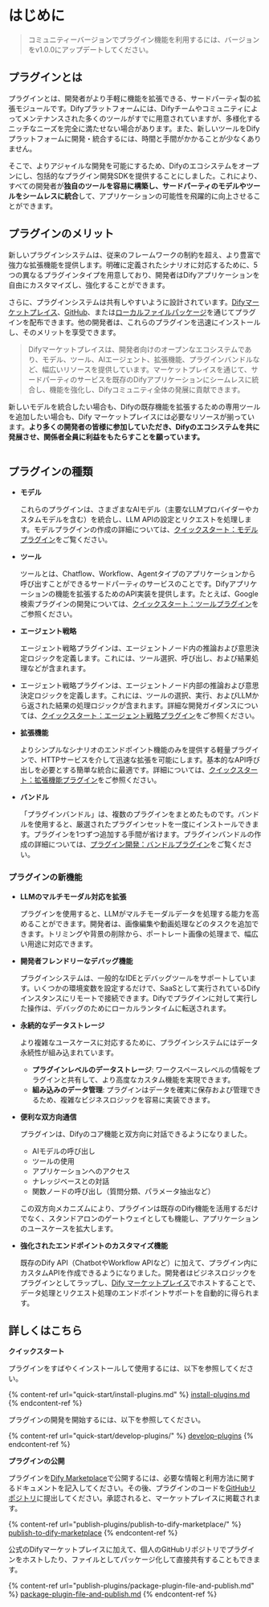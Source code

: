 # はじめに

> コミュニティーバージョンでプラグイン機能を利用するには、バージョンをv1.0.0にアップデートしてください。

## **プラグインとは**

プラグインとは、開発者がより手軽に機能を拡張できる、サードパーティ製の拡張モジュールです。Difyプラットフォームには、Difyチームやコミュニティによってメンテナンスされた多くのツールがすでに用意されていますが、多様化するニッチなニーズを完全に満たせない場合があります。また、新しいツールをDifyプラットフォームに開発・統合するには、時間と手間がかかることが少なくありません。

そこで、よりアジャイルな開発を可能にするため、Difyのエコシステムをオープンにし、包括的なプラグイン開発SDKを提供することにしました。これにより、すべての開発者が**独自のツールを容易に構築し、サードパーティのモデルやツールをシームレスに統合**して、アプリケーションの可能性を飛躍的に向上させることができます。

## プラグインのメリット

新しいプラグインシステムは、従来のフレームワークの制約を超え、より豊富で強力な拡張機能を提供します。明確に定義されたシナリオに対応するために、5つの異なるプラグインタイプを用意しており、開発者はDifyアプリケーションを自由にカスタマイズし、強化することができます。

さらに、プラグインシステムは共有しやすいように設計されています。[Difyマーケットプレイス](https://marketplace.dify.ai/)、[GitHub](publish-plugins/publish-plugin-on-personal-github-repo.md)、または[ローカルファイルパッケージ](publish-plugins/package-plugin-file-and-publish)を通じてプラグインを配布できます。他の開発者は、これらのプラグインを迅速にインストールし、そのメリットを享受できます。

> Difyマーケットプレイスは、開発者向けのオープンなエコシステムであり、モデル、ツール、AIエージェント、拡張機能、プラグインバンドルなど、幅広いリソースを提供しています。マーケットプレイスを通じて、サードパーティのサービスを既存のDifyアプリケーションにシームレスに統合し、機能を強化し、Difyコミュニティ全体の発展に貢献できます。

新しいモデルを統合したい場合も、Difyの既存機能を拡張するための専用ツールを追加したい場合も、Dify マーケットプレイスには必要なリソースが揃っています。**より多くの開発者の皆様に参加していただき、Difyのエコシステムを共に発展させ、関係者全員に利益をもたらすことを願っています。**

<figure><img src="https://assets-docs.dify.ai/2025/01/83f9566063db7ae4886f6a139f3f81ff.png" alt=""><figcaption></figcaption></figure>

## **プラグインの種類**

*   **モデル**

    これらのプラグインは、さまざまなAIモデル（主要なLLMプロバイダーやカスタムモデルを含む）を統合し、LLM APIの設定とリクエストを処理します。モデルプラグインの作成の詳細については、[クイックスタート：モデルプラグイン](https://docs.dify.ai/plugins/quick-start/develop-plugins/model-plugin)をご覧ください。
*   **ツール**

    ツールとは、Chatflow、Workflow、Agentタイプのアプリケーションから呼び出すことができるサードパーティのサービスのことです。Difyアプリケーションの機能を拡張するためのAPI実装を提供します。たとえば、Google検索プラグインの開発については、[クイックスタート：ツールプラグイン](quick-start/develop-plugins/tool-plugin.md)をご参照ください。
*   **エージェント戦略**

    エージェント戦略プラグインは、エージェントノード内の推論および意思決定ロジックを定義します。これには、ツール選択、呼び出し、および結果処理などが含まれます。
* エージェント戦略プラグインは、エージェントノード内部の推論および意思決定ロジックを定義します。これには、ツールの選択、実行、およびLLMから返された結果の処理ロジックが含まれます。詳細な開発ガイダンスについては、[クイックスタート：エージェント戦略プラグイン](quick-start/develop-plugins/agent-strategy-plugin.md)をご参照ください。
*   **拡張機能**

    よりシンプルなシナリオのエンドポイント機能のみを提供する軽量プラグインで、HTTPサービスを介して迅速な拡張を可能にします。基本的なAPI呼び出しを必要とする簡単な統合に最適です。詳細については、[クイックスタート：拡張機能プラグイン](quick-start/develop-plugins/extension-plugin.md)をご参照ください。
*   **バンドル**

    「プラグインバンドル」は、複数のプラグインをまとめたものです。バンドルを使用すると、厳選されたプラグインセットを一度にインストールできます。プラグインを1つずつ追加する手間が省けます。プラグインバンドルの作成の詳細については、[プラグイン開発：バンドルプラグイン](quick-start/develop-plugins/bundle.md)をご覧ください。

### **プラグインの新機能**

*   **LLMのマルチモーダル対応を拡張**

    プラグインを使用すると、LLMがマルチモーダルデータを処理する能力を高めることができます。開発者は、画像編集や動画処理などのタスクを追加できます。トリミングや背景の削除から、ポートレート画像の処理まで、幅広い用途に対応できます。
*   **開発者フレンドリーなデバッグ機能**

    プラグインシステムは、一般的なIDEとデバッグツールをサポートしています。いくつかの環境変数を設定するだけで、SaaSとして実行されているDifyインスタンスにリモートで接続できます。Difyでプラグインに対して実行した操作は、デバッグのためにローカルランタイムに転送されます。
*   **永続的なデータストレージ**

    より複雑なユースケースに対応するために、プラグインシステムにはデータ永続性が組み込まれています。

    *   **プラグインレベルのデータストレージ**: ワークスペースレベルの情報をプラグインと共有して、より高度なカスタム機能を実現できます。
    *   **組み込みのデータ管理**: プラグインはデータを確実に保存および管理できるため、複雑なビジネスロジックを容易に実装できます。
*   **便利な双方向通信**

    プラグインは、Difyのコア機能と双方向に対話できるようになりました。

    *   AIモデルの呼び出し
    *   ツールの使用
    *   アプリケーションへのアクセス
    *   ナレッジベースとの対話
    *   関数ノードの呼び出し（質問分類、パラメータ抽出など）

    この双方向メカニズムにより、プラグインは既存のDify機能を活用するだけでなく、スタンドアロンのゲートウェイとしても機能し、アプリケーションのユースケースを拡大します。
*   **強化されたエンドポイントのカスタマイズ機能**

    既存のDify API（ChatbotやWorkflow APIなど）に加えて、プラグイン内にカスタムAPIを作成できるようになりました。開発者はビジネスロジックをプラグインとしてラップし、[Dify マーケットプレイス](https://marketplace.dify.ai/)でホストすることで、データ処理とリクエスト処理のエンドポイントサポートを自動的に得られます。

## 詳しくはこちら

**クイックスタート**

プラグインをすばやくインストールして使用するには、以下を参照してください。

{% content-ref url="quick-start/install-plugins.md" %}
[install-plugins.md](quick-start/install-plugins.md)
{% endcontent-ref %}

プラグインの開発を開始するには、以下を参照してください。

{% content-ref url="quick-start/develop-plugins/" %}
[develop-plugins](quick-start/develop-plugins/)
{% endcontent-ref %}

**プラグインの公開**

プラグインを[Dify Marketplace](https://marketplace.dify.ai/)で公開するには、必要な情報と利用方法に関するドキュメントを記入してください。その後、プラグインのコードを[GitHubリポジトリ](https://github.com/langgenius/dify-plugins)に提出してください。承認されると、マーケットプレイスに掲載されます。

{% content-ref url="publish-plugins/publish-to-dify-marketplace/" %}
[publish-to-dify-marketplace](publish-plugins/publish-to-dify-marketplace/)
{% endcontent-ref %}

公式のDifyマーケットプレイスに加えて、個人のGitHubリポジトリでプラグインをホストしたり、ファイルとしてパッケージ化して直接共有することもできます。

{% content-ref url="publish-plugins/package-plugin-file-and-publish.md" %}
[package-plugin-file-and-publish.md](publish-plugins/package-plugin-file-and-publish.md)
{% endcontent-ref %}